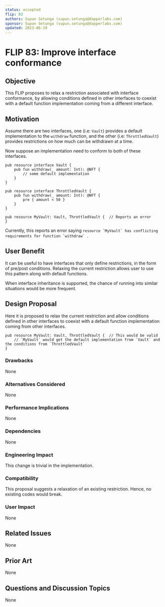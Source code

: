 ```yaml
---
status: accepted
flip: 83
authors: Supun Setunga (supun.setunga@dapperlabs.com)
sponsor: Supun Setunga (supun.setunga@dapperlabs.com)
updated: 2023-06-19
---
```


# FLIP 83: Improve interface conformance

## Objective

This FLIP proposes to relax a restriction associated with interface conformance,
by allowing conditions defined in other interfaces to coexist with a default function implementation coming from a 
different interface.

## Motivation

Assume there are two interfaces, one (i.e: `Vault`) provides a default implementation to the `withdraw` function,
and the other (i.e: `ThrottledVault`) provides restrictions on how much can be withdrawn at a time.

Now suppose an implementation need to conform to both of these interfaces.

```cadence
pub resource interface Vault {
    pub fun withdraw(_ amount: Int): @NFT {
        // some default implementation
    }
}

pub resource interface ThrottledVault {
    pub fun withdraw(_ amount: Int): @NFT {
        pre { amount < 50 }
    }
}

pub resource MyVault: Vault, ThrottledVault {  // Reports an error
}
```

Currently, this reports an error saying ``resource `MyVault` has conflicting requirements for function `withdraw` ``.

## User Benefit

It can be useful to have interfaces that only define restrictions, in the form of pre/post conditions.
Relaxing the current restriction allows user to use this pattern along with default functions.

When interface inheritance is supported, the chance of running into similar situations would be more frequent.

## Design Proposal

Here it is proposed to relax the current restriction and allow conditions defined in other interfaces to coexist
with a default function implementation coming from other interfaces.

```cadence
pub resource MyVault: Vault, ThrottledVault {  // This would be valid
    // `MyVault` would get the default implementation from `Vault` and the conditions from `ThrottledVault`
}
```

### Drawbacks

None

### Alternatives Considered

None

### Performance Implications

None

### Dependencies

None

### Engineering Impact

This change is trivial in the implementation.

### Compatibility

This proposal suggests a relaxation of an existing restriction. Hence, no existing codes would break.

### User Impact

None

## Related Issues

None

## Prior Art

None

## Questions and Discussion Topics

None

